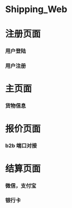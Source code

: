 # Shipping_Web

# 注册页面 
  ### 用户登陆
  ### 用户注册
  
# 主页面
  ### 货物信息
  
# 报价页面
  ### b2b 端口对接
  
# 结算页面
  ### 微信，支付宝
  ### 银行卡
  
